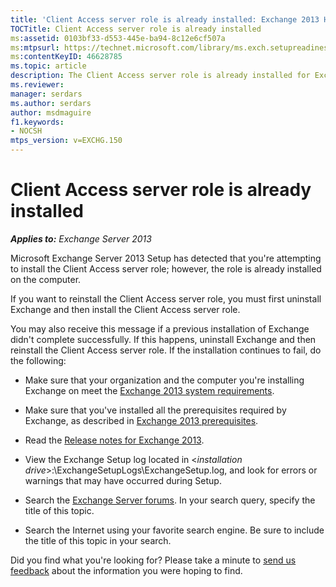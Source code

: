 ```yaml
---
title: 'Client Access server role is already installed: Exchange 2013 Help'
TOCTitle: Client Access server role is already installed
ms:assetid: 0103bf33-d553-445e-ba94-8c12e6cf507a
ms:mtpsurl: https://technet.microsoft.com/library/ms.exch.setupreadiness.caferolealreadyexists(v=EXCHG.150)
ms:contentKeyID: 46628785
ms.topic: article
description: The Client Access server role is already installed for Exchange 2013 Help.
ms.reviewer: 
manager: serdars
ms.author: serdars
author: msdmaguire
f1.keywords:
- NOCSH
mtps_version: v=EXCHG.150
---
```


# Client Access server role is already installed

_**Applies to:** Exchange Server 2013_

Microsoft Exchange Server 2013 Setup has detected that you're attempting to install the Client Access server role; however, the role is already installed on the computer.

If you want to reinstall the Client Access server role, you must first uninstall Exchange and then install the Client Access server role.

You may also receive this message if a previous installation of Exchange didn't complete successfully. If this happens, uninstall Exchange and then reinstall the Client Access server role. If the installation continues to fail, do the following:

- Make sure that your organization and the computer you're installing Exchange on meet the [Exchange 2013 system requirements](exchange-2013-system-requirements-exchange-2013-help.md).

- Make sure that you've installed all the prerequisites required by Exchange, as described in [Exchange 2013 prerequisites](exchange-2013-prerequisites-exchange-2013-help.md).

- Read the [Release notes for Exchange 2013](release-notes-for-exchange-2013-exchange-2013-help.md).

- View the Exchange Setup log located in \<*installation drive*\>:\\ExchangeSetupLogs\\ExchangeSetup.log, and look for errors or warnings that may have occurred during Setup.

- Search the [Exchange Server forums](https://social.technet.microsoft.com/forums/office/home?category=exchangeserver). In your search query, specify the title of this topic.

- Search the Internet using your favorite search engine. Be sure to include the title of this topic in your search.

Did you find what you're looking for? Please take a minute to [send us feedback](mailto:exsetuphelpfeedback@microsoft.com?subject=exchange%202013%20setup%20help%20feedback) about the information you were hoping to find.

